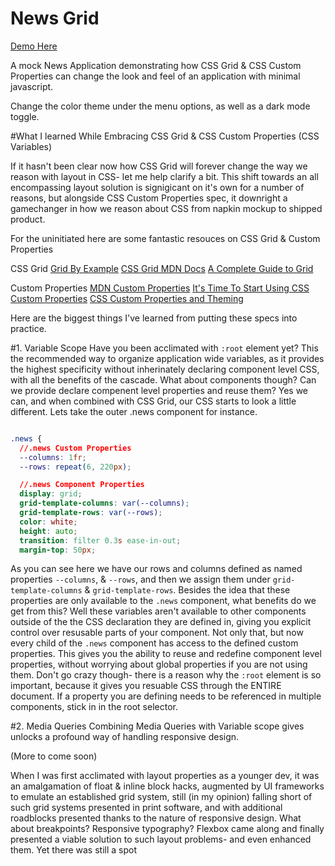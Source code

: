 # News Grid

[Demo Here](https://benjvmin.github.io/NewsGrid/prod/index.html)

A mock News Application demonstrating how CSS Grid & CSS Custom Properties can change the look and feel of an application with minimal javascript. 

Change the color theme under the menu options, as well as a dark mode toggle.

#What I learned While Embracing CSS Grid & CSS Custom Properties (CSS Variables)

If it hasn't been clear now how CSS Grid will forever change the way we reason with layout in CSS- let me help clarify a bit. This shift towards an all encompassing layout solution is signigicant on it's own for a number of reasons, but alongside CSS Custom Properties spec, it downright a gamechanger in how we reason about CSS from napkin mockup to shipped product. 

For the uninitiated here are some fantastic resouces on CSS Grid & Custom Properties

CSS Grid
[Grid By Example](https://gridbyexample.com/examples/)
[CSS Grid MDN Docs](https://developer.mozilla.org/en-US/docs/Web/CSS/CSS_Grid_Layout)
[A Complete Guide to Grid](https://css-tricks.com/snippets/css/complete-guide-grid/)

Custom Properties 
[MDN Custom Properties](https://developer.mozilla.org/en-US/docs/Web/CSS/--*)
[It's Time To Start Using CSS Custom Properties](https://www.smashingmagazine.com/2017/04/start-using-css-custom-properties/)
[CSS Custom Properties and Theming](https://css-tricks.com/css-custom-properties-theming/)


Here are the biggest things I've learned from putting these specs into practice.

#1. Variable Scope 
Have you been acclimated with ```:root``` element yet? This the recommended way to organize application wide variables, as it provides the highest specificity without inherinately declaring component level CSS, with all the benefits of the cascade. What about components though? Can we provide declare compenent level properties and reuse them? Yes we can, and when combined with CSS Grid, our CSS starts to look a little different. Lets take the outer .news component for instance.
```CSS

.news {
  //.news Custom Properties
  --columns: 1fr;
  --rows: repeat(6, 220px);

  //.news Component Properties
  display: grid;
  grid-template-columns: var(--columns);
  grid-template-rows: var(--rows);
  color: white;
  height: auto;
  transition: filter 0.3s ease-in-out;
  margin-top: 50px;
```
As you can see here we have our rows and columns defined as named properties ```--columns```, & ```--rows```, and then we assign them under ```grid-template-columns``` & ```grid-template-rows```. Besides the idea that these properties are only available to the ```.news``` component, what benefits do we get from this? Well these variables aren't available to other components outside of the the CSS declaration they are defined in, giving you explicit control over resusable parts of your component. Not only that, but now every child of the  ```.news``` component has access to the defined custom properties. This gives you the ability to reuse and redefine component level properties, without worrying about global properties if you are not using them. Don't go crazy though- there is a reason why the ```:root``` element is so important, because it gives you resuable CSS through the ENTIRE document. If a property you are defining needs to be referenced in multiple components, stick in in the root selector.


#2. Media Queries 
Combining Media Queries with Variable scope gives unlocks a profound way of handling responsive design. 

(More to come soon)



When I was first acclimated with layout properties as a younger dev, it was an amalgamation of float & inline block hacks, augmented by UI frameworks to emulate an established grid system, still (in my opinion) falling short of such grid systems presented in print software, and with additional roadblocks presented thanks to the nature of responsive design. What about breakpoints? Responsive typography? Flexbox came along and finally presented a viable solution to such layout problems- and even enhanced them. Yet there was still a spot
